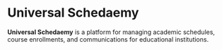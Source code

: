 # Universal Schedaemy

**Universal Schedaemy** is a platform for managing academic schedules, course enrollments, and communications for educational institutions.